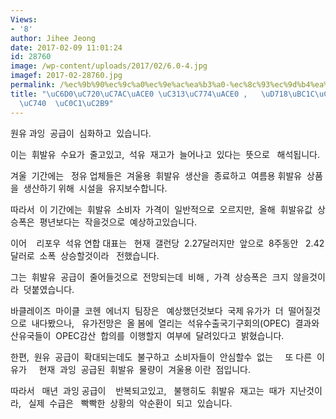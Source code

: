 ```yaml
---
Views:
- '8'
author: Jihee Jeong
date: 2017-02-09 11:01:24
id: 28760
image: /wp-content/uploads/2017/02/6.0-4.jpg
imagef: 2017-02-28760.jpg
permalink: /%ec%9b%90%ec%9c%a0%ec%9e%ac%ea%b3%a0-%ec%8c%93%ec%9d%b4%ea%b3%a0-%ed%9c%98%eb%b0%9c%ec%9c%a0-%ea%b0%80%ea%b2%a9%ec%9d%80-%ec%83%81%ec%8a%b9/
title: "\uC6D0\uC720\uC7AC\uACE0 \uC313\uC774\uACE0 ,   \uD718\uBC1C\uC720 \uAC00\uACA9\
  \uC740  \uC0C1\uC2B9"
---
```


원유 과잉  공급이  심화하고  있습니다.

이는  휘발유  수요가  줄고있고,  석유  재고가  늘어나고  있다는  뜻으로   해석됩니다.

겨울  기간에는   정유 업체들은  겨울용  휘발유  생산을  종료하고  여름용 휘발유  상품을  생산하기 위해  시설을  유지보수합니다.

따라서  이 기간에는  휘발유  소비자  가격이  일반적으로  오르지만,  올해  휘발유값  상승폭은  평년보다는  작을것으로  예상하고있습니다.

이어    리포우  석유 연합 대표는   현재  갤런당  2.27달러지만  앞으로  8주동안   2.42달러로  소폭  상승할것이라   전했습니다.

그는  휘발유  공급이  줄어들것으로  전망되는데  비해 ,  가격  상승폭은  크지  않을것이라  덧붙였습니다.

바클레이즈  마이클  코헨  에너지  팀장은   예상했던것보다  국제 유가가  더  떨어질것으로  내다봤으나,   유가전망은  올 봄에  열리는  석유수출국기구회의(OPEC)  결과와  산유국들이  OPEC감산  합의를  이행할지  여부에  달려있다고  밝혔습니다.

한편,  원유  공급이  확대되는데도  불구하고  소비자들이  안심할수  없는     또 다른  이유가     현재  과잉  공급된  휘발유  물량이  겨울용 이란  점입니다.

따라서   매년  과잉 공급이    반복되고있고,   불행히도  휘발유  재고는  때가  지난것이라,   실제  수급은   빡빡한  상황의  악순환이  되고  있습니다.

&nbsp;

&nbsp;

&nbsp;